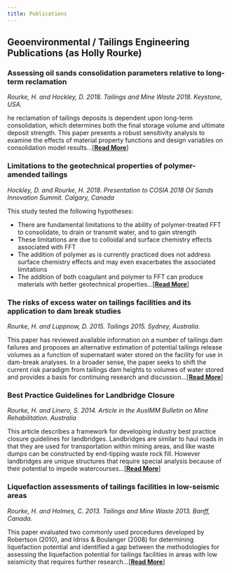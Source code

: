 ```yaml
---
title: Publications
---
```


## Geoenvironmental / Tailings Engineering Publications (as Holly Rourke)

### Assessing oil sands consolidation parameters relative to long-term reclamation

*Rourke, H. and Hockley, D. 2018. Tailings and Mine Waste 2018. Keystone, USA.*

he reclamation of tailings deposits is dependent upon long-term consolidation, which determines both the final storage volume and ultimate deposit strength. This paper presents a robust sensitivity analysis to examine the effects of material property functions and design variables on consolidation model results...[[**Read More**](/publications_pages/2018_tmw_consolidation)]

### Limitations to the geotechnical properties of polymer-amended tailings

*Hockley, D. and Rourke, H. 2018. Presentation to COSIA 2018 Oil Sands Innovation Summit. Calgary, Canada*

This study tested the following hypotheses:
 - There are fundamental limitations to the ability of polymer-treated FFT to consolidate, to drain or transmit water, and to gain strength
 - These limitations are due to colloidal and surface chemistry effects associated with FFT
 - The addition of polymer as is currently practiced does not address surface chemistry effects and may even exacerbates the associated limitations
 - The addition of both coagulant and polymer to FFT can produce materials with better geotechnical properties...[[**Read More**](/publications_pages/2018_COSIA_limitations)]

### The risks of excess water on tailings facilities and its application to dam break studies

*Rourke, H. and Luppnow, D. 2015.  Tailings 2015. Sydney, Australia.*

This paper has reviewed available information on a number of tailings dam failures and proposes an alternative estimation of potential tailings release volumes as a function of supernatant water stored on the facility for use in dam-break analyses. In a broader sense, the paper seeks to shift the current risk paradigm from tailings dam heights to volumes of water stored and provides a basis for continuing research and discussion...[[**Read More**](/publications_pages/2015_tailings_dambreak2)]

### Best Practice Guidelines for Landbridge Closure

*Rourke, H. and Linero, S. 2014. Article in the AusIMM Bulletin on Mine Rehabilitation. Australia*

This article describes a framework for developing industry best practice closure guidelines for landbridges. Landbridges are similar to haul roads in that they are used for transportation within mining areas, and like waste dumps can be constructed by end-tipping waste rock fill.  However landbridges are unique structures that require special analysis because of their potential to impede watercourses...[[**Read More**](/publications_pages/2014_ausimm_landbridges)]

### Liquefaction assessments of tailings facilities in low-seismic areas

*Rourke, H. and Holmes, C. 2013. Tailings and Mine Waste 2013. Banff, Canada.*

This paper evaluated two commonly used procedures developed by Robertson (2010), and Idriss & Boulanger (2008) for determining liquefaction potential and identified a gap between the methodologies for assessing the liquefaction potential for tailings facilities in areas with low seismicity that requires further research...[[**Read More**](/publications_pages/2015_tmw_liquefaction)]



